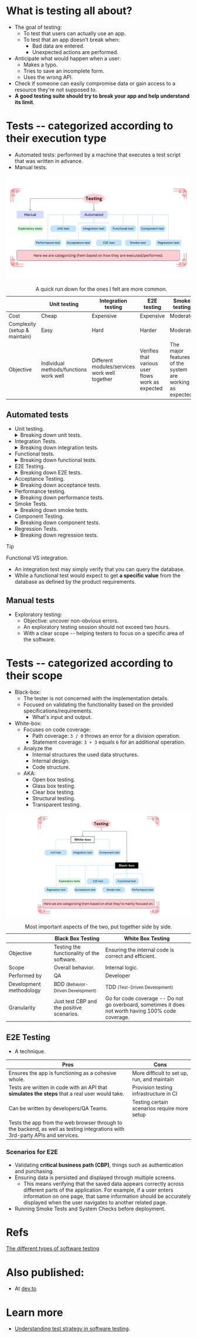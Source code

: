 # What is testing all about?

- The goal of testing:
  - To test that users can actually use an app.
  - To test that an app doesn't break when:
    - Bad data are entered.
    - Unexpected actions are performed.
- Anticipate what would happen when a user:
  - Makes a typo.
  - Tries to save an incomplete form.
  - Uses the wrong API.
- Check if someone can easily compromise data or gain access to a resource they're not supposed to.
- **A good testing suite should try to break your app and help understand its limit**.

# Tests -- categorized according to their execution type

- Automated tests: performed by a machine that executes a test script that was written in advance.
- Manual tests.

![Tests categorized based on their execution mean](./assets/categorization-based-on-test-execution.png)

<table>
  <caption>
    A quick run down for the ones I felt are more common.
  </caption>
  <thead>
    <tr>
      <th></th>
      <th>Unit testing</th>
      <th>Integration testing</th>
      <th>E2E testing</th>
      <th>Smoke testing</th>
    </tr>
  </thead>
  <tbody>
    <tr>
      <td>Cost</td>
      <td>Cheap</td>
      <td>Expensive</td>
      <td>Expensive</td>
      <td>Moderate</td>
    </tr>
    <tr>
      <td>Complexity (setup & maintain)</td>
      <td>Easy</td>
      <td>Hard</td>
      <td>Harder</td>
      <td>Moderate</td>
    </tr>
    <tr>
      <td>Objective</td>
      <td>Individual methods/functions work well</td>
      <td>Different modules/services work well together</td>
      <td>Verifies that various user flows work as expected</td>
      <td>
        The major features of the system are working as expected.
      </td>
    </tr>
  </tbody>
</table>

## Automated tests

- Unit testing.
  <details>
    <summary>
      Breaking down unit tests.
    </summary>
    <ul>
      <li>Cheap.</li>
      <li>Very low level.</li>
      <li>Testing individual methods/functions.</li>
      <li>A unit is the smallest testable component of an application.</li>
    </ul>
  </details>
- Integration Tests.
  <details>
    <summary>
      Breaking down integration tests.
    </summary>
    <ul>
      <li>Expensive.</li>
      <li>Different modules/services used by the app work well together.</li>
    </ul>
  </details>
- Functional tests.
  <details>
    <summary>
      Breaking down functional tests.
    </summary>
    <ul>
      <li>Black-box testing</li>
      <li>Focuses on the business requirements.</li>
      <li>Checks output of an action, <b>not</b> the intermediate states.</li>
    </ul>
  </details>
- E2E Testing.
  <details>
    <summary>
      Breaking down E2E tests.
    </summary>
    <ul>
      <li>Expensive.</li>
      <li>Hard to maintain.</li>
      <li>Replicates a user behavior.</li>
      <li>Various user flows work as expected.</li>
      <li>A few key E2E tests. Rely more on lower level types of testing (unit and integration tests).</li>
    </ul>
  </details>
- Acceptance Testing.
  <details>
    <summary>
      Breaking down acceptance tests.
    </summary>
    <ul>
      <li>Replicates a user behavior.</li>
      <li>Measure the performance of the system.</li>
      <li>Rejects changes if certain goals are not met.</li>
      <li>Verify if a system satisfies business requirements.</li>
    </ul>
  </details>
- Performance testing.
  <details>
    <summary>
      Breaking down performance tests.
    </summary>
    <ul>
      <li>Evaluates how a system performs under a particular workload.</li>
      <li>Measures the reliability, speed, scalability, and responsiveness.</li>
    </ul>
  </details>
- Smoke Tests.
  <details>
    <summary>
      Breaking down smoke tests.
    </summary>
    <ul>
      <li>Basic tests.</li>
      <li>Quick to execute</li>
      <li>Checks the basic functionality of the app.</li>
      <li>Guarantee that the major features of the system are working as expected.</li>
      <li>
        Useful right after:
        <ul>
          <li>
            A new build is made & we wanna decide whether or not you can run more expensive tests.
          </li>
          <li>
            A deployment to make sure that the application is running properly in the newly deployed environment.
          </li>
        </ul>
      </li>
    </ul>
  </details>
- Component Testing.
  <details>
    <summary>
      Breaking down component tests.
    </summary>
    <ul>
      <li>
        Breaking applications into smaller logical units called components.
      </li>
      <li>
        Range from fairly small (like a button) to more complex (like a registration form).
      </li>
      <li>
        Tend to be easily testable.
      </li>
      <li>
        Written by the developers working on the component.
      </li>
      <li>
        <b>
          Component tests do nothing to ensure that all the layers of your app are working well together.
        </b>
      </li>
      <li>
        Common scenarios for component tests:
        <ul>
          <li>Testing a date picker works properly.</li>
          <li>A form shows/hides specific sections based on input.</li>
        </ul>
      </li>
      <li>
        For this you can use
        <a href="https://storybook.js.org/">Storybook</a>
        or <a href="https://www.cypress.io/">Cypress</a>.
      </li>
    </ul>
  </details>
- Regression Tests.
  <details>
    <summary>
      Breaking down regression tests.
    </summary>
    <ul>
      <li>
        <em>Re-running</em> functional and non-functional tests to ensure that previously developed and tested software still performs as expected after a change.
      </li>
      <li>If not, that would be called a regression.</li>
      <li>A software regression is a type of software bug where a feature that has worked before stops working.</li>
      <li>
        Things like:
        <ul>
          <li>Bug fixes.</li>
          <li>Software enhancements.</li>
          <li>Configuration changes</li>
        </ul>
      </li>
      <li>
        Some tools used for regression tests:
        <ul>
          <li><a href="https://www.selenium.dev/">Selenium</a>.</li>
          <li><a href="https://www.ranorex.com/blog/regression-testing/">Ranorex Studio</a>.</li>
        </ul>
      </li>
    </ul>
    <img src="./assets/regression-testing-process.png" alt="Regression testing process" />
  </details>

> [!TIP]
>
> Functional VS integration.
>
> - An integration test may simply verify that you can query the database.
> - While a functional test would expect to get **a specific value** from the database as defined by the product requirements.

## Manual tests

- Exploratory testing:
  - Objective: uncover non-obvious errors.
  - An exploratory testing session should not exceed two hours.
  - With a clear scope -- helping testers to focus on a specific area of the software.

# Tests -- categorized according to their scope

- Black-box:
  - The tester is not concerned with the implementation details.
  - Focused on validating the functionality based on the provided specifications/requirements.
    - What's input and output.
- White-box:
  - Focuses on code coverage:
    - Path coverage: `3 / 0` throws an error for a division operation.
    - Statement coverage: `3 + 3` equals `6` for an additional operation.
  - Analyze the
    - Internal structures the used data structures.
    - Internal design.
    - Code structure.
  - AKA:
    - Open box testing.
    - Glass box testing.
    - Clear box testing.
    - Structural testing.
    - Transparent testing.

![Tests categorized based on their scope](./assets/categorization-based-on-scope.png)

<table>
  <caption>
    Most important aspects of the two, put together side by side.
  </caption>
  <thead>
    <tr>
      <th></th>
      <th>Black Box Testing</th>
      <th>White Box Testing</th>
    </tr>
  </thead>
  <tbody>
    <tr>
      <td>Objective</td>
      <td>Testing the functionality of the software.</td>
      <td>Ensuring the internal code is correct and efficient.</td>
    </tr>
    <tr>
      <td>Scope</td>
      <td>Overall behavior.</td>
      <td>Internal logic.</td>
    </tr>
    <tr>
      <td>Performed by</td>
      <td>QA</td>
      <td>Developer</td>
    </tr>
    <tr>
      <td>Development methodology</td>
      <td>BDD <small>(Behavior-Driven Development)</small></td>
      <td>TDD <small>(Test-Driven Development)</small></td>
    </tr>
    <tr>
      <td>Granularity</td>
      <td>Just test CBP and the positive scenarios.</td>
      <td>Go for code coverage -- Do not go overboard, sometimes it does not worth having 100% code coverage.</td>
    </tr>
  </tbody>
</table>

## E2E Testing

- A technique.

| Pros                                                                                                                         | Cons                                         |
| ---------------------------------------------------------------------------------------------------------------------------- | -------------------------------------------- |
| Ensures the app is functioning as a cohesive whole.                                                                          | More difficult to set up, run, and maintain  |
| Tests are written in code with an API that **simulates the steps** that a real user would take.                              | Provision testing infrastructure in CI       |
| Can be written by developers/QA Teams.                                                                                       | Testing certain scenarios require more setup |
| Tests the app from the web browser through to the backend, as well as testing integrations with 3rd-party APIs and services. |                                              |

### Scenarios for E2E

- Validating **critical business path (CBP)**, things such as authentication and purchasing.
- Ensuring data is persisted and displayed through multiple screens.
  - This means verifying that the saved data appears correctly across different parts of the application. For example, if a user enters information on one page, that same information should be accurately displayed when the user navigates to another related page.
- Running Smoke Tests and System Checks before deployment.

# Refs

[The different types of software testing](https://www.atlassian.com/continuous-delivery/software-testing/types-of-software-testing)

# Also published:

- At [dev.to](https://dev.to/kasir-barati/whats-testing-in-software-development-5b61)

# Learn more

- [Understanding test strategy in software testing](https://youtu.be/BHq8ut1PzF4?si=ugGIHhpDEuUSOMJK).
